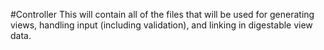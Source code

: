#Controller
This will contain all of the files that will be used for generating views, handling input (including validation), and linking in digestable view data.
